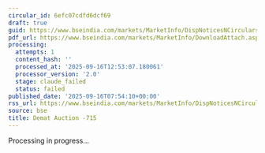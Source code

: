 ```yaml
---
circular_id: 6efc07cdfd6dcf69
draft: true
guid: https://www.bseindia.com/markets/MarketInfo/DispNoticesNCirculars.aspx?Noticeid={D49454E9-D807-4509-B729-019AF3CE1AAB}&noticeno=20250916-8&dt=09/16/2025&icount=8&totcount=62&flag=0
pdf_url: https://www.bseindia.com/markets/MarketInfo/DownloadAttach.aspx?id=20250916-8&attachedId=aaa4ebe3-650c-4b11-813a-52191a33c8c6
processing:
  attempts: 1
  content_hash: ''
  processed_at: '2025-09-16T12:53:07.180061'
  processor_version: '2.0'
  stage: claude_failed
  status: failed
published_date: '2025-09-16T07:54:10+00:00'
rss_url: https://www.bseindia.com/markets/MarketInfo/DispNoticesNCirculars.aspx?Noticeid={D49454E9-D807-4509-B729-019AF3CE1AAB}&noticeno=20250916-8&dt=09/16/2025&icount=8&totcount=62&flag=0
source: bse
title: Demat Auction -715
---
```


Processing in progress...